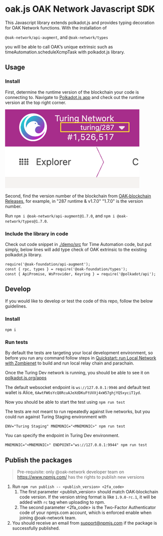 # oak.js OAK Network Javascript SDK
This Javascript library extends polkadot.js and provides typing decoration for OAK Network functions. With the installation of

`@oak-network/api-augment`, and `@oak-network/types`

you will be able to call OAK’s unique extrinsic such as timeAutomation.scheduleXcmpTask with polkadot.js library.

## Usage
### Install
First, determine the runtime version of the blockchain your code is connecting to. Navigate to [Polkadot.js app](https://polkadot.js.org/apps/?rpc=wss%3A%2F%2Frpc.turing.oak.tech) and check out the runtime version at the top right corner.

![Runtime version in polkadot.js](/media/runtime-version.png)

Second, find the version number of the blockchain from [OAK-blockchain Releases](https://github.com/OAK-Foundation/OAK-blockchain/releases), for example, in "287 runtime & v1.7.0" "1.7.0" is the version number.

Run `npm i @oak-network/api-augment@1.7.0`, and `npm i @oak-network/types@1.7.0`.

### Include the library in code
Check out code snippet in [./demo/src](https://github.com/OAK-Foundation/oak.js/tree/main/demo/src) for Time Automation code, but put simply, below lines will add type check of OAK extrinsic to the existing polkadot.js library.

```
require('@oak-foundation/api-augment');
const { rpc, types } = require('@oak-foundation/types');
const { ApiPromise, WsProvider, Keyring } = require('@polkadot/api');
```

## Develop
If you would like to develop or test the code of this repo, follow the below guidelines.
### Install
`npm i`

### Run tests
By default the tests are targeting your local development environment, so before you run any command follow steps in [Quickstart: run Local Network with Zombienet](https://polkadot.js.org/apps/?rpc=ws%3A%2F%2F127.0.0.1%3A9946#/accounts) to build and run local relay chain and parachain.

Once the Turing Dev network is running, you should be able to see it on [polkadot.js.org/apps](https://polkadot.js.org/apps/?rpc=ws%3A%2F%2F127.0.0.1%3A9946#/accounts)

The default websocket endpoint is `ws://127.0.0.1:9946` and default test wallet is Alice, `6AwtFW6sYcQ8RcuAJeXdDKuFtUVXj4xW57ghjYQ5xyciT1yd`.

Now you should be able to start the test using
`npm run test`

The tests are not meant to run repeatedly against live networks, but you could run against Turing Staging environment with
```
ENV="Turing Staging" MNEMONIC="<MNEMONIC>" npm run test
```

You can specify the endpoint in Turing Dev environment.

```
MNEMONIC="<MNEMONIC>" ENDPOINT="ws://127.0.0.1:9944" npm run test
```

## Publish the packages
> Pre-requisite: only @oak-network developer team on https://www.npmjs.com/ has the rights to publish new versions

1. Run `npm run publish -- <publish_version> <2fa_code>`
   1. The first parameter <publish_version> should match OAK-blockchain code version. If the version string format is like `1.9.0-rc.1`, it will be added with `rc` tag when uploading to npm.
   2. The second parameter <2fa_code> is the Two-Factor Authenticator code of your npmjs.com account, which is enforced enable when joining @oak-network team.
2. You should receive an email from support@npmjs.com if the package is successfully published.